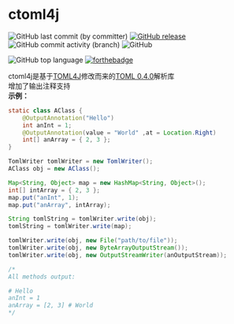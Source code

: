 # ctoml4j

![GitHub last commit (by committer)](https://img.shields.io/github/last-commit/KenRouKoro/ctoml4j)
[![GitHub release](https://img.shields.io/github/release/kenRouKoro/Interaction.svg)](https://GitHub.com/kenRouKoro/ctoml4j/releases/)
![GitHub commit activity (branch)](https://img.shields.io/github/commit-activity/t/KenRouKoro/ctoml4j)
![GitHub](https://img.shields.io/github/license/KenRouKoro/ctoml4j)


![GitHub top language](https://img.shields.io/github/languages/top/KenRouKoro/ctoml4j)
[![forthebadge](https://forthebadge.com/images/badges/made-with-java.svg)](https://forthebadge.com)


ctoml4j是基于[TOML4J](https://github.com/mwanji/toml4j)修改而来的[TOML 0.4.0](https://github.com/toml-lang/toml/blob/master/versions/en/toml-v0.4.0.md)解析库  
增加了输出注释支持  
**示例：**
```java
static class AClass {
    @OutputAnnotation("Hello")
    int anInt = 1;
    @OutputAnnotation(value = "World" ,at = Location.Right)
    int[] anArray = { 2, 3 };
}

TomlWriter tomlWriter = new TomlWriter();
AClass obj = new AClass();

Map<String, Object> map = new HashMap<String, Object>();
int[] intArray = { 2, 3 };
map.put("anInt", 1);
map.put("anArray", intArray);

String tomlString = tomlWriter.write(obj);
tomlString = tomlWriter.write(map);

tomlWriter.write(obj, new File("path/to/file"));
tomlWriter.write(obj, new ByteArrayOutputStream());
tomlWriter.write(obj, new OutputStreamWriter(anOutputStream));

/*
All methods output:

# Hello
anInt = 1
anArray = [2, 3] # World
*/
```